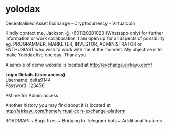 # yolodax
Decentralised Asset Exchange - Cryptocurrency - Virtualcoin

Kindly contact me, Jackson @ +601120201023 (Whatsapp only) for further information or work collaboration. I am open up for all aspects of possibility eg. PROGRAMMER, MARKETER, INVESTOR, ADMINISTRATOR or ENTHUSIAST who wish to work with me at the moment. My objective is to make Yolodax live one day. Thank you.


A sample of demo website is located at http://exchange.airkayu.com/

<b>Login Details (User access)</b>
<br>Username: delta9144
<br>Password: 123456

PM me for Admin access

Another history you may find about it is located at http://airkayu.com/home/virtual-coin-exchange-platform

ROADMAP:
~ Bugs fixes
~ Bridging to Telegram bots
~ Additional features
